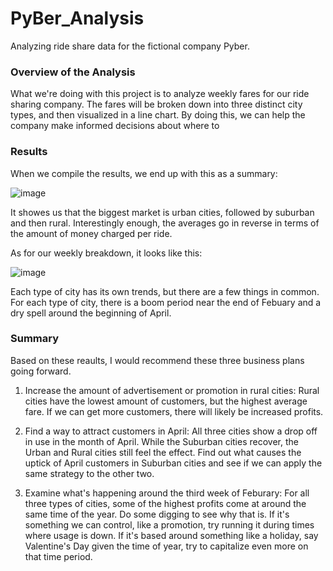 # PyBer_Analysis
Analyzing ride share data for the fictional company Pyber.

### Overview of the Analysis

What we're doing with this project is to analyze weekly fares for our ride sharing company. The fares will be broken down into three distinct city types, and then visualized in a line chart. By doing this, we can help the company make informed decisions about where to 

### Results

When we compile the results, we end up with this as a summary:

![image](https://user-images.githubusercontent.com/98666269/158085785-2f951981-2a89-4755-b2f6-12fe5da54c17.png)

It showes us that the biggest market is urban cities, followed by suburban and then rural. Interestingly enough, the averages go in reverse in terms of the amount of money charged per ride.

As for our weekly breakdown, it looks like this:

![image](https://user-images.githubusercontent.com/98666269/158086892-ef8c947f-24fc-4919-a0af-3fb86e71458f.png)

Each type of city has its own trends, but there are a few things in common. For each type of city, there is a boom period near the end of Febuary and a dry spell around the beginning of April. 


### Summary

Based on these reaults, I would recommend these three business plans going forward.

1) Increase the amount of advertisement or promotion in rural cities:
   Rural cities have the lowest amount of customers, but the highest average fare. If we can get more customers, there will likely be increased profits.

2) Find a way to attract customers in April:
  All three cities show a drop off in use in the month of April. While the Suburban cities recover, the Urban and Rural cities still feel the effect. Find out what causes the     uptick of April customers in Suburban cities and see if we can apply the same strategy to the other two.

3) Examine what's happening around the third week of Feburary:
  For all three types of cities, some of the highest profits come at around the same time of the year. Do some digging to see why that is. If it's something we can control,     like a promotion, try running it during times where usage is down. If it's based around something like a holiday, say Valentine's Day given the time of year, try to           capitalize even more on that time period.  
